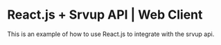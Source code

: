 React.js + Srvup API | Web Client
======

This is an example of how to use React.js to integrate with the srvup api.